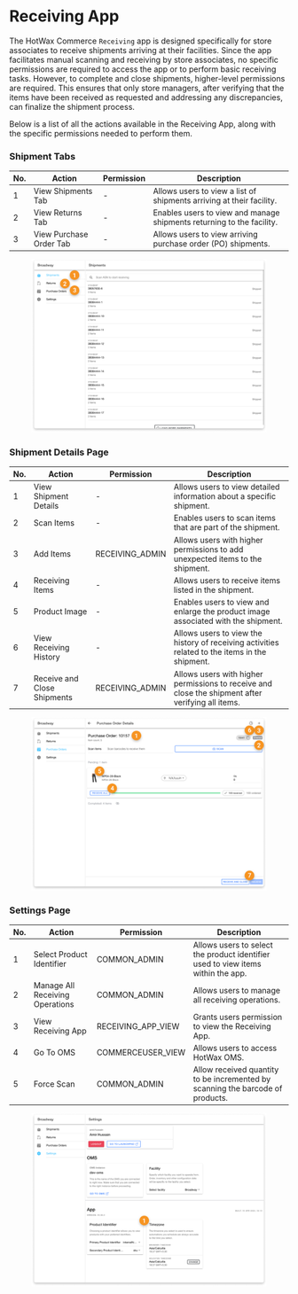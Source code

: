 # Receiving App

The HotWax Commerce `Receiving` app is designed specifically for store associates to receive shipments arriving at their facilities. Since the app facilitates manual scanning and receiving by store associates, no specific permissions are required to access the app or to perform basic receiving tasks. However, to complete and close shipments, higher-level permissions are required. This ensures that only store managers, after verifying that the items have been received as requested and addressing any discrepancies, can finalize the shipment process.

Below is a list of all the actions available in the Receiving App, along with the specific permissions needed to perform them.

### Shipment Tabs

| No. | Action                  | Permission | Description                                                           |
| --- | ----------------------- | ---------- | --------------------------------------------------------------------- |
| 1   | View Shipments Tab      | -          | Allows users to view a list of shipments arriving at their facility.  |
| 2   | View Returns Tab        | -          | Enables users to view and manage shipments returning to the facility. |
| 3   | View Purchase Order Tab | -          | Allows users to view arriving purchase order (PO) shipments.          |

<figure><img src="../../.gitbook/assets/receiving.png" alt=""><figcaption></figcaption></figure>

### Shipment Details Page

| No. | Action                      | Permission       | Description                                                                                       |
| --- | --------------------------- | ---------------- | ------------------------------------------------------------------------------------------------- |
| 1   | View Shipment Details       | -                | Allows users to view detailed information about a specific shipment.                              |
| 2   | Scan Items                  | -                | Enables users to scan items that are part of the shipment.                                        |
| 3   | Add Items                   | RECEIVING\_ADMIN | Allows users with higher permissions to add unexpected items to the shipment.                     |
| 4   | Receiving Items             | -                | Allows users to receive items listed in the shipment.                                             |
| 5   | Product Image               | -                | Enables users to view and enlarge the product image associated with the shipment.                 |
| 6   | View Receiving History      | -                | Allows users to view the history of receiving activities related to the items in the shipment.    |
| 7   | Receive and Close Shipments | RECEIVING\_ADMIN | Allows users with higher permissions to receive and close the shipment after verifying all items. |

<figure><img src="../../.gitbook/assets/shipment.png" alt=""><figcaption></figcaption></figure>

### Settings Page

| No. | Action                    | Permission    | Description                                                                                   |
| --- | ------------------------- | ------------- | --------------------------------------------------------------------------------------------- |
| 1  | Select Product Identifier       | COMMON_ADMIN         | Allows users to select the product identifier used to view items within the app. |
| 2  | Manage All Receiving Operations | COMMON_ADMIN         | Allows users to manage all receiving operations. |
| 3  | View Receiving App              | RECEIVING_APP_VIEW   | Grants users permission to view the Receiving App. |
| 4  | Go To OMS                       | COMMERCEUSER_VIEW    | Allows users to access HotWax OMS. |
| 5  | Force Scan                       | COMMON_ADMIN    | Allow received quantity to be incremented by scanning the barcode of products.|

<figure><img src="../../.gitbook/assets/settings r.png" alt=""><figcaption></figcaption></figure>
